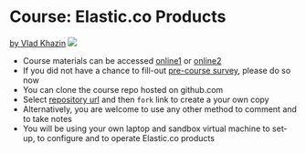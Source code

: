 # Course: Elastic.co Products

[by Vlad Khazin](https://www.linkedin.com/in/vkhazin) ![](https://api.travis-ci.com/vkhazin/elasticsearch-2d-courseware.svg?branch=master)

* Course materials can be accessed [online1](http://elasticsearch-2d-courseware.surge.sh/) or [online2](https://vkhazin.gitbooks.io/elasticsearch-courseware-2d/)
* If you did not have a chance to fill-out [pre-course survey](https://www.surveymonkey.com/r/DTYSF2H), please do so now
* You can clone the course repo hosted on github.com
* Select [repository url](https://github.com/vkhazin/elasticsearch-2d-courseware) and then `fork` link to create a your own copy
* Alternatively, you are welcome to use any other method to comment and to take notes
* You will be using your own laptop and sandbox virtual machine to set-up, to configure and to operate Elastic.co products
